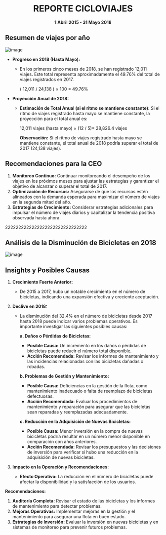 <div align="center">
  
# REPORTE CICLOVIAJES
**1 Abril 2015 - 31 Mayo 2018**

</div>



## Resumen de viajes por año 

![image](https://github.com/user-attachments/assets/38a94b30-b068-4a24-bae4-a190041f5bd9)


- **Progreso en 2018 (Hasta Mayo):**
  - En los primeros cinco meses de 2018, se han registrado 12,011 viajes. Este total representa aproximadamente el 49.76% del total de viajes registrados en 2017.
    
    ( 12,011 / 24,138 ) × 100 = 49.76%

- **Proyección Anual de 2018:**
  - **Estimación de Total Anual (si el ritmo se mantiene constante):**
    Si el ritmo de viajes registrado hasta mayo se mantiene constante, la proyección para el total anual es:
    
    12,011 viajes (hasta mayo) × (12 / 5)= 28,826.4 viajes
    
    **Observación:** Si el ritmo de viajes registrado hasta mayo se mantiene constante, el total anual de 2018 podría superar el total de 2017 (24,138 viajes).


## Recomendaciones para la CEO

1. **Monitoreo Continuo:** Continuar monitoreando el desempeño de los viajes en los próximos meses para ajustar las estrategias y garantizar el objetivo de alcanzar o superar el total de 2017.
2. **Optimización de Recursos:** Asegurarse de que los recursos estén alineados con la demanda esperada para maximizar el número de viajes en la segunda mitad del año.
3. **Estrategias de Crecimiento:** Considerar estrategias adicionales para impulsar el número de viajes diarios y capitalizar la tendencia positiva observada hasta ahora.

2222222222222222222222222222222

## Análisis de la Disminución de Bicicletas en 2018

![image](https://github.com/user-attachments/assets/dad0f0f0-7091-4e60-b223-85bebec741cc)



## Insights y Posibles Causas

1. **Crecimiento Fuerte Anterior:**
   - De 2015 a 2017, hubo un notable crecimiento en el número de bicicletas, indicando una expansión efectiva y creciente aceptación.

2. **Declive en 2018:**
   - La disminución del 32.4% en el número de bicicletas desde 2017 hasta 2018 puede indicar varios problemas operativos. Es importante investigar las siguientes posibles causas:

     **a. Daños o Pérdidas de Bicicletas:**
     - **Posible Causa:** Un incremento en los daños o pérdidas de bicicletas puede reducir el número total disponible.
     - **Acción Recomendada:** Revisar los informes de mantenimiento y las incidencias relacionadas con las bicicletas dañadas o robadas.

     **b. Problemas de Gestión y Mantenimiento:**
     - **Posible Causa:** Deficiencias en la gestión de la flota, como mantenimiento inadecuado o falta de reemplazo de bicicletas defectuosas.
     - **Acción Recomendada:** Evaluar los procedimientos de mantenimiento y reparación para asegurar que las bicicletas sean reparadas y reemplazadas adecuadamente.

     **c. Reducción en la Adquisición de Nuevas Bicicletas:**
     - **Posible Causa:** Menor inversión en la compra de nuevas bicicletas podría resultar en un número menor disponible en comparación con años anteriores.
     - **Acción Recomendada:** Revisar los presupuestos y las decisiones de inversión para verificar si hubo una reducción en la adquisición de nuevas bicicletas.

3. **Impacto en la Operación y Recomendaciones:**

   - **Efecto Operativo:** La reducción en el número de bicicletas puede afectar la disponibilidad y la satisfacción de los usuarios.
   
**Recomendaciones:**

1. **Auditoría Completa:** Revisar el estado de las bicicletas y los informes de mantenimiento para detectar problemas.
2. **Mejoras Operativas:** Implementar mejoras en la gestión y el mantenimiento para asegurar una flota en buen estado.
3. **Estrategias de Inversión:** Evaluar la inversión en nuevas bicicletas y en sistemas de monitoreo para prevenir futuros problemas.








